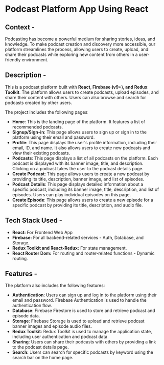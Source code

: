 # Podcast Platform App Using React

## **Context -**

Podcasting has become a powerful medium for sharing stories, ideas, and knowledge. To make podcast creation and discovery more accessible, our platform streamlines the process, allowing users to create, upload, and share their podcasts while exploring new content from others in a user-friendly environment.

## **Description -**

This is a podcast platform built with **React, Firebase (v9+), and Redux Toolkit**. The platform allows users to create podcasts, upload episodes, and share their content with others. Users can also browse and search for podcasts created by other users.

The project includes the following pages:

- **Home**: This is the landing page of the platform. It features a list of recommended podcasts.
- **Signup/Sign-in:** This page allows users to sign up or sign in to the platform using their email and password.
- **Profile**: This page displays the user's profile information, including their email, ID, and name. It also allows users to create new podcasts and view their existing podcasts.
- **Podcasts**: This page displays a list of all podcasts on the platform. Each podcast is displayed with its banner image, title, and description. Clicking on a podcast takes the user to the podcast details page.
- **Create Podcast**: This page allows users to create a new podcast by providing its title, description, banner image, and list of episodes.
- **Podcast Details**: This page displays detailed information about a specific podcast, including its banner image, title, description, and list of episodes. Users can play individual episodes on this page.
- **Create Episode**: This page allows users to create a new episode for a specific podcast by providing its title, description, and audio file.

## **Tech Stack Used -**

- **React:** For Frontend Web App
- **Firebase:** For all backend-related services - Auth, Database, and Storage.
- **Redux Toolkit and React-Redux:**  For state management.
- **************************************React Router Dom:************************************** For routing and router-related functions - Dynamic routing.
## **Features -**

The platform also includes the following features:

- **Authentication**: Users can sign up and log in to the platform using their email and password. Firebase Authentication is used to handle the authentication flow.
- **Database**: Firebase Firestore is used to store and retrieve podcast and episode data.
- **Storage**: Firebase Storage is used to upload and retrieve podcast banner images and episode audio files.
- **Redux Toolkit**: Redux Toolkit is used to manage the application state, including user authentication and podcast data.
- **Sharing**: Users can share their podcasts with others by providing a link to the podcast details page.
- **Search**: Users can search for specific podcasts by keyword using the search bar on the home page.

